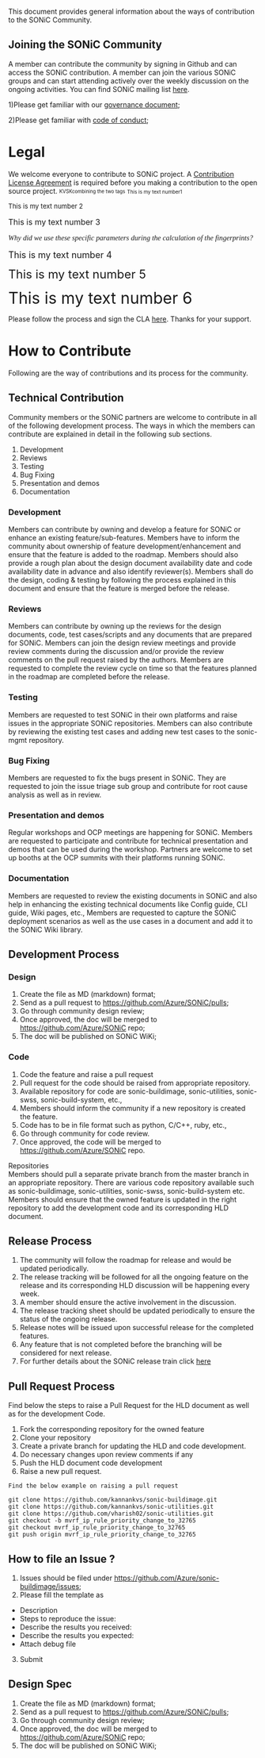 This document provides general information about the ways of contribution to the SONiC Community.
## Joining the SONiC Community
 A member can contribute the community by signing in Github and can access the SONiC contribution. A member can join the various SONiC groups
 and can start attending actively over the weekly discussion on the ongoing activities. You can find SONiC mailing list [here](https://azure.github.io/SONiC/contact.html).

1)Please get familiar with our [governance document](https://github.com/Azure/SONiC/blob/master/governance.md);

2)Please get familiar with [code of conduct](https://github.com/Azure/SONiC/blob/master/CODE_OF_CONDUCT.md);

# Legal
We welcome everyone to contribute to SONiC project. A [Contribution License Agreement](https://www.1eswiki.com/wiki/Automating_Contribution_License_Agreements) is required before you making a contribution to the open source project. 
<sub><sup>KVSKcombining the two tags</sup></sub>
 <font size="1"> This is my text number1</font> 

 <font size="2"> This is my text number 2 </font>
 
 <font size="3"> This is my text number 3</font> 
 
 <p style="font-family: times, serif; font-size:11pt; font-style:italic">
    Why did we use these specific parameters during the calculation of the fingerprints?
</p>

 <font size="4"> This is my text number 4</font> 
 
 <font size="5"> This is my text number 5</font> 
 
 <font size="6"> This is my text number 6</font>

Please follow the process and sign the CLA [here](https://cla.microsoft.com). Thanks for your support.


# How to Contribute
Following are the way of contributions and its process for the community.
## Technical Contribution
 Community members or the SONiC partners are welcome to contribute in all of the following development process. The ways in which the members can contribute are explained in detail in the following sub sections.
 1. Development
 2. Reviews
 3. Testing 
 4. Bug Fixing 
 5. Presentation and demos
 6. Documentation
  
### Development                    
Members can contribute by owning and develop a feature for SONiC or enhance an existing feature/sub-features. Members have to inform the community about ownership of feature development/enhancement and ensure that the feature is added to the roadmap. Members should also provide a rough plan about the design document availability date and code availability date in advance and also identify reviewer(s). Members shall do the design, coding & testing by following the process explained in this document and ensure that the feature is merged before the release. 
              
### Reviews
Members can contribute by owning up the reviews for the design documents, code, test cases/scripts and any documents that are prepared for SONiC. Members can join the design review meetings and provide review comments during the discussion and/or provide the review comments on the pull request raised by the authors. Members are requested to complete the review cycle on time so that the features planned in the roadmap are completed before the release.

### Testing
Members are requested to test SONiC in their own platforms and raise issues in the appropriate SONiC repositories. Members can also contribute by reviewing the existing test cases and adding new test cases to the sonic-mgmt repository.                                    

### Bug Fixing
Members are requested to fix the bugs present in SONiC. They are requested to join the issue triage sub group and contribute for root cause analysis as well as in review. 

### Presentation and demos
Regular workshops and OCP meetings are happening for SONiC. Members are requested to participate and contribute for technical presentation and demos that can be used during the workshop. 
Partners are welcome to set up booths at the OCP summits with their platforms running SONiC. 

### Documentation
Members are requested to review the existing documents in SONiC and also help in enhancing the existing technical documents like Config guide, CLI  guide, Wiki pages, etc., 
Members are requested to capture the SONiC deployment scenarios as well as the use cases in a document and add it to the SONiC Wiki library.

## Development Process

### Design
1. Create the file as MD (markdown) format;
2. Send as a pull request to https://github.com/Azure/SONiC/pulls;
3. Go through community design review;
4. Once approved, the doc will be merged to https://github.com/Azure/SONiC repo;
5. The doc will be published on SONiC WiKi;

###  Code
1. Code the feature and raise a pull request
2. Pull request for the code should be raised from appropriate repository.
3. Available repository for code are sonic-buildimage, sonic-utilities, sonic-swss, sonic-build-system, etc.,
4. Members should inform the community if a new repository is created the feature.
5. Code has to be in file format such as python, C/C++, ruby, etc.,
6. Go through community for code review.
7. Once approved, the code will be merged to https://github.com/Azure/SONiC repo.

Repositories  
Members should pull a separate private branch from the master branch in an appropriate repository. There are various code repository available such as sonic-buildimage, sonic-utilities, sonic-swss, sonic-build-system etc. Members should ensure that the owned feature is updated in  the right repository to add the development code and its corresponding HLD document.

## Release Process 
1. The community will follow the roadmap for release and would be updated periodically. 
2. The release tracking will be followed for all the ongoing feature on the release and its corresponding HLD discussion will be happening every week. 
3. A member should ensure the active involvement in the discussion. 
4. The release tracking sheet should be updated periodically to ensure the status of the ongoing release. 
5. Release notes will be issued upon successful release for the completed features.
6. Any feature that is not completed before the branching will be considered for next release.
7. For further details about the SONiC release train click [here](https://github.com/Azure/SONiC/blob/master/doc/release_train.md)

## Pull Request Process
Find below the steps to raise a Pull Request for the HLD document as well as for the development Code.
1. Fork the corresponding repository for the owned feature
2. Clone your repository 
3. Create a private branch for updating the HLD and code development.
4. Do necessary changes upon review comments if any
5. Push the HLD document code development 
6. Raise a new pull request.
```
Find the below example on raising a pull request

git clone https://github.com/kannankvs/sonic-buildimage.git	 	 
git clone https://github.com/kannankvs/sonic-utilities.git	 	 
git clone https://github.com/vharish02/sonic-utilities.git	 	 
git checkout -b mvrf_ip_rule_priority_change_to_32765	
git checkout mvrf_ip_rule_priority_change_to_32765	 
git push origin mvrf_ip_rule_priority_change_to_32765	 	 

```

## How to file an Issue ?
1. Issues should be filed under https://github.com/Azure/sonic-buildimage/issues;
2. Please fill the template as 
- Description
- Steps to reproduce the issue:
- Describe the results you received:
- Describe the results you expected:
- Attach debug file
3. Submit

## Design Spec
1. Create the file as MD (markdown) format;
2. Send as a pull request to https://github.com/Azure/SONiC/pulls;
3. Go through community design review;
4. Once approved, the doc will be merged to https://github.com/Azure/SONiC repo;
5. The doc will be published on SONiC WiKi;

